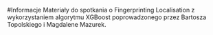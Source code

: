 #Informacje
Materiały do spotkania o Fingerprinting Localisation z wykorzystaniem algorytmu XGBoost
poprowadzonego przez Bartosza Topolskiego i Magdalene Mazurek.
